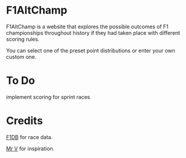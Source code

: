 # F1AltChamp

F1AltChamp is a website that explores the possible outcomes of F1 championships throughout history if they had taken place with different scoring rules.

You can select one of the preset point distributions or enter your own custom one.

# To Do
implement scoring for sprint races

 # Credits
[F1DB](https://github.com/f1db/f1db) for race data.

[Mr V](https://www.youtube.com/watch?v=5u08c8_WxSk&pp=ygUZZjEgd2l0aCBkaWZmZXJlbnQgc2NvcmluZw%3D%3D) for inspiration.
